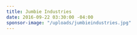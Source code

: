 ```yaml
---
title: Jumbie Industries
date: 2016-09-22 03:30:00 -04:00
sponsor-image: "/uploads/jumbieindustries.jpg"
---
```


